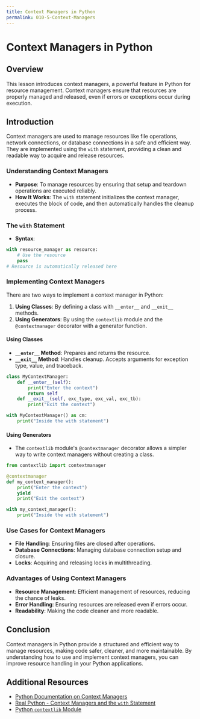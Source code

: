 ```yaml
---
title: Context Managers in Python
permalink: 010-5-Context-Managers
---
```


# Context Managers in Python

## Overview
This lesson introduces context managers, a powerful feature in Python for resource management. Context managers ensure that resources are properly managed and released, even if errors or exceptions occur during execution.

## Introduction

Context managers are used to manage resources like file operations, network connections, or database connections in a safe and efficient way. They are implemented using the `with` statement, providing a clean and readable way to acquire and release resources.

### Understanding Context Managers

- **Purpose**: To manage resources by ensuring that setup and teardown operations are executed reliably.
- **How It Works**: The `with` statement initializes the context manager, executes the block of code, and then automatically handles the cleanup process.

### The `with` Statement

- **Syntax**:

```python
with resource_manager as resource:
    # Use the resource
    pass
# Resource is automatically released here
```

### Implementing Context Managers

There are two ways to implement a context manager in Python:

1. **Using Classes**: By defining a class with `__enter__` and `__exit__` methods.
2. **Using Generators**: By using the `contextlib` module and the `@contextmanager` decorator with a generator function.

#### Using Classes

- **`__enter__` Method**: Prepares and returns the resource.
- **`__exit__` Method**: Handles cleanup. Accepts arguments for exception type, value, and traceback.

```python
class MyContextManager:
    def __enter__(self):
        print("Enter the context")
        return self
    def __exit__(self, exc_type, exc_val, exc_tb):
        print("Exit the context")

with MyContextManager() as cm:
    print("Inside the with statement")
```

#### Using Generators

- The `contextlib` module's `@contextmanager` decorator allows a simpler way to write context managers without creating a class.

```python
from contextlib import contextmanager

@contextmanager
def my_context_manager():
    print("Enter the context")
    yield
    print("Exit the context")

with my_context_manager():
    print("Inside the with statement")
```

### Use Cases for Context Managers

- **File Handling**: Ensuring files are closed after operations.
- **Database Connections**: Managing database connection setup and closure.
- **Locks**: Acquiring and releasing locks in multithreading.

### Advantages of Using Context Managers

- **Resource Management**: Efficient management of resources, reducing the chance of leaks.
- **Error Handling**: Ensuring resources are released even if errors occur.
- **Readability**: Making the code cleaner and more readable.

## Conclusion

Context managers in Python provide a structured and efficient way to manage resources, making code safer, cleaner, and more maintainable. By understanding how to use and implement context managers, you can improve resource handling in your Python applications.

## Additional Resources

- [Python Documentation on Context Managers](https://docs.python.org/3/reference/datamodel.html#context-managers)
- [Real Python - Context Managers and the `with` Statement](https://realpython.com/python-with-statement/)
- [Python `contextlib` Module](https://docs.python.org/3/library/contextlib.html)
